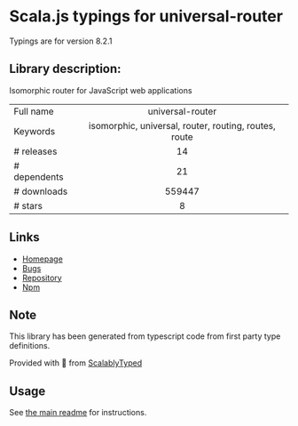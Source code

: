 
# Scala.js typings for universal-router

Typings are for version 8.2.1

## Library description:
Isomorphic router for JavaScript web applications

|                    |                 |
| ------------------ | :-------------: |
| Full name          | universal-router |
| Keywords           | isomorphic, universal, router, routing, routes, route |
| # releases         | 14 |
| # dependents       | 21 |
| # downloads        | 559447 |
| # stars            | 8 |

## Links
- [Homepage](https://www.kriasoft.com/universal-router/)
- [Bugs](https://github.com/kriasoft/universal-router/issues)
- [Repository](https://github.com/kriasoft/universal-router)
- [Npm](https://www.npmjs.com/package/universal-router)
    


## Note
This library has been generated from typescript code from first party type definitions.

Provided with :purple_heart: from [ScalablyTyped](https://github.com/oyvindberg/ScalablyTyped)

## Usage
See [the main readme](../../readme.md) for instructions.


